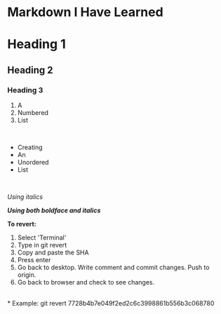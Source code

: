 # Markdown I Have Learned


# Heading 1 ## 
## Heading 2
### Heading 3


1. A
2. Numbered
3. List
<br>

* Creating
* An
* Unordered
* List
<br>

_Using italics_

**_Using both boldface and italics_**

**To revert:**
<br>
1. Select 'Terminal'
2. Type in git revert
3. Copy and paste the SHA
4. Press enter
5. Go back to desktop. Write comment and commit changes. Push to origin.
6. Go back to browser and check to see changes.
<br>
* Example: git revert 7728b4b7e049f2ed2c6c3998861b556b3c068780
  